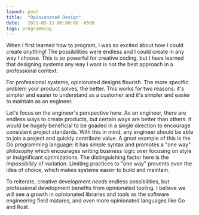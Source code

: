```yaml
---
layout: post
title:  "Opinionated Design"
date:   2021-05-11 00:00:00 -0500
tags: programming
---
```

When I first learned how to program, I was so excited about how I could
create *anything*! The possibilities were endless and I could create
in any way I choose. This is so powerful for creative coding, but
I have learned that designing systems any way I want is not the best
approach in a professional context.

For professional systems, opinionated designs flourish. The more
specific problem your product solves, the better. This works for two
reasons: it's simpler and easier to understand as a customer and it's
simpler and easier to maintain as an engineer.

Let's focus on the engineer's perspective here. As an engineer, there
are endless ways to create products, but certain ways are better
than others.  It would be hugely beneficial to be goaded in a single
direction to encourage consistent project standards. With this in mind,
any engineer should be able to join a project and quickly contribute
value. A great example of this is the Go programming language: it has
simple syntax and promotes a "one way" philosophy which encourages
writing business logic over focusing on style or insignificant
optimizations.  The distinguishing factor here is the *impossibility*
of variation. Limiting practices to "one way" prevents even the idea
of choice, which makes systems easier to build and maintain.

To reiterate, creative development *needs* endless possibilities, but
professional development benefits from opinionated tooling. I believe
we will see a growth in opinionated libraries and tools as the software
engineering field matures, and even more opinionated languages like Go
and Rust.
